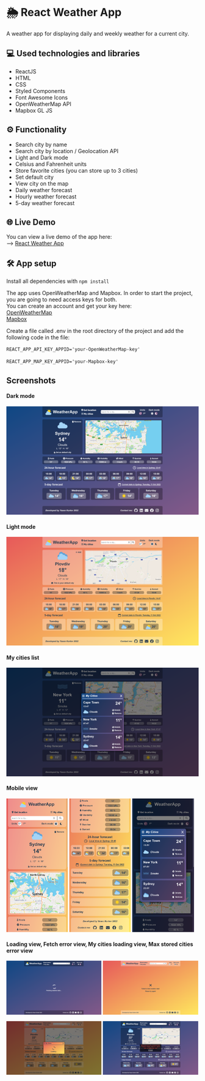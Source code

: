 # 🌦️ React Weather App

A weather app for displaying daily and weekly weather for a current city.

## 💻 Used technologies and libraries

- ReactJS
- HTML
- CSS
- Styled Components
- Font Awesome Icons
- OpenWeatherMap API
- Mapbox GL JS

## ⚙️ Functionality

- Search city by name
- Search city by location / Geolocation API
- Light and Dark mode
- Celsius and Fahrenheit units
- Store favorite cities (you can store up to 3 cities)
- Set default city
- View city on the map
- Daily weather forecast
- Hourly weather forecast
- 5-day weather forecast

## 🌐 Live Demo

You can view a live demo of the app here:<br/>
--> <a href="https://yasenkurtev.github.io/react-weather-app/">React Weather App</a><br/>

## 🛠️ App setup

Install all dependencies with `npm install`

The app uses OpenWeatherMap and Mapbox. In order to start the project, you are going to need access keys for both.<br/>
You can create an account and get your key here:<br/>
<a href="https://www.mapbox.com/">OpenWeatherMap</a><br/>
<a href="https://openweathermap.org/">Mapbox</a>

Create a file called .env in the root directory of the project and add the following code in the file:
```
REACT_APP_API_KEY_APPID='your-OpenWeatherMap-key'

REACT_APP_MAP_KEY_APPID='your-Mapbox-key'
```

## Screenshots
#### Dark mode
<img src="screenshots/dark-mode.png" alt="dark-mode-screenshot">

#### Light mode
<img src="screenshots/light-mode.png" alt="light-mode-screenshot">

#### My cities list
<img src="screenshots/my-cities-list-view.png" alt="light-mode-screenshot">

#### Mobile view
<p float="left">
  <img src="screenshots/mobile-view-1.png" alt="light-mode-screenshot" width="32%">
  <img src="screenshots/mobile-view-2.png" alt="light-mode-screenshot" width="32%">
  <img src="screenshots/mobile-view-3.png" alt="light-mode-screenshot" width="32%">
</p>

#### Loading view, Fetch error view, My cities loading view, Max stored cities error view
<p float="left">
  <img src="screenshots/loading-view.png" alt="light-mode-screenshot" width="49.5%">
  <img src="screenshots/error-view.png" alt="light-mode-screenshot" width="49.5%">
</p>
<p float="left">
  <img src="screenshots/my-cities-loading-view.png" alt="light-mode-screenshot" width="49.5%">
  <img src="screenshots/max-cities-error-view.png" alt="light-mode-screenshot" width="49.5%">
</p>
